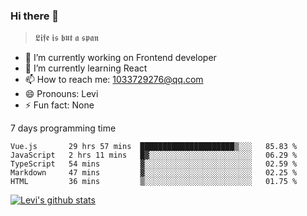 ### Hi there 👋

> 𝕷𝖎𝖋𝖊 𝖎𝖘 𝖇𝖚𝖙 𝖆 𝖘𝖕𝖆𝖓

- 🔭 I’m currently working on Frontend developer
- 🌱 I’m currently learning React
- 📫 How to reach me: 1033729276@qq.com
- 😄 Pronouns: Levi
- ⚡ Fun fact: None


7 days programming time



<!--START_SECTION:waka-->
```text
Vue.js       29 hrs 57 mins  █████████████████████▒░░░   85.83 % 
JavaScript   2 hrs 11 mins   █▓░░░░░░░░░░░░░░░░░░░░░░░   06.29 % 
TypeScript   54 mins         ▓░░░░░░░░░░░░░░░░░░░░░░░░   02.59 % 
Markdown     47 mins         ▓░░░░░░░░░░░░░░░░░░░░░░░░   02.25 % 
HTML         36 mins         ▒░░░░░░░░░░░░░░░░░░░░░░░░   01.75 % 
```
<!--END_SECTION:waka-->


[![Levi's github stats](https://github-readme-stats.vercel.app/api?username=chaossssss)](https://github.com/anuraghazra/github-readme-stats)

